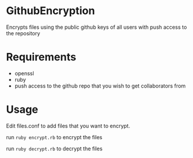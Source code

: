 # GithubEncryption
Encrypts files using the public github keys of all users with push access to the repository

# Requirements
- openssl
- ruby
- push access to the github repo that you wish to get collaborators from

# Usage
Edit files.conf to add files that you want to encrypt.

run `ruby encrypt.rb` to encrypt the files

run `ruby decrypt.rb` to decrypt the files
